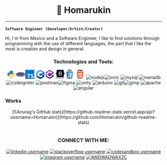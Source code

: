
<h1 align="center">🎴 Homarukin</h1>

---

**`Software Engineer (Developer/Artist/Creator)`**


Hi, i´m from Mexico and a Software Engineer, I like to find solutions through programming with the use of different languages, the part that I like the most is creation and design in general.



<div align="center">
<h3 align="center">Technologies and Tools:</h3>
   
<img src="https://raw.githubusercontent.com/devicons/devicon/master/icons/python/python-original.svg" alt="python" width="30" height="30"/><img src="https://raw.githubusercontent.com/devicons/devicon/master/icons/php/php-original.svg" alt="php" width="30" height="30"/><img src="https://raw.githubusercontent.com/devicons/devicon/master/icons/typescript/typescript-original.svg" alt="typescript" width="30" height="30"/> <img src="https://raw.githubusercontent.com/devicons/devicon/master/icons/cplusplus/cplusplus-original.svg" alt="cplusplus" width="30" height="30"/><img src="https://raw.githubusercontent.com/devicons/devicon/master/icons/csharp/csharp-original.svg" alt="csharp" width="30" height="30"/> <img src="https://raw.githubusercontent.com/devicons/devicon/master/icons/bootstrap/bootstrap-plain-wordmark.svg" alt="bootstrap" width="30" height="30"/><img src="https://raw.githubusercontent.com/devicons/devicon/master/icons/css3/css3-original-wordmark.svg" alt="css3" width="30" height="30"/> <img src="https://raw.githubusercontent.com/devicons/devicon/master/icons/html5/html5-original-wordmark.svg" alt="html5" width="30" height="30"/> <img src="https://cdn.jsdelivr.net/gh/devicons/devicon/icons/nodejs/nodejs-original.svg" alt="nodejs" width="30" height="30"/><img src="https://cdn.jsdelivr.net/gh/devicons/devicon/icons/ionic/ionic-original.svg" alt="ionic" width="30" height="30"/> <img src="https://cdn.jsdelivr.net/gh/devicons/devicon/icons/mysql/mysql-original.svg" alt="mysql" width="30" height="30"/> <img src="https://www.vectorlogo.zone/logos/mariadb/mariadb-icon.svg" alt="mariadb" width="30" height="30"/> <img src="https://cdn.worldvectorlogo.com/logos/codeigniter.svg" alt="codeigniter" width="30" height="30"/> <img src="https://www.vectorlogo.zone/logos/getpostman/getpostman-icon.svg" alt="postman" width="30" height="30"/><img src="https://www.vectorlogo.zone/logos/figma/figma-icon.svg" alt="figma" width="30" height="30"/> <img src="https://www.vectorlogo.zone/logos/unity3d/unity3d-icon.svg" alt="unity" width="30" height="30"/> <img src="https://cdn.worldvectorlogo.com/logos/arduino-1.svg" alt="arduino" width="30" height="30"/> <img src="https://www.vectorlogo.zone/logos/git-scm/git-scm-icon.svg" alt="git" width="30" height="30"/><img src="https://cdn.jsdelivr.net/gh/devicons/devicon/icons/gimp/gimp-original.svg" alt="gimp" width="30" height="30"/> <img src="https://cdn.jsdelivr.net/gh/devicons/devicon/icons/apache/apache-plain-wordmark.svg" alt="apache" width="30" height="30"/> <img src="https://angular.io/assets/images/logos/angular/angular.svg" alt="angular" width="30" height="30"/>
</div>

### Works












<p align="center">
[![Anurag's GitHub stats](https://github-readme-stats.vercel.app/api?username=Homarukin)](https://github.com/Homarukin/github-readme-stats)
</p>

# <h3 align="center">CONNECT WITH ME:</h3>
<p align="center">
<a href="https://www.linkedin.com/in/martin-joaquin-aguilar-muñoz-52a422269/" target="blank"><img align="center" src="https://raw.githubusercontent.com/rahuldkjain/github-profile-readme-generator/master/src/images/icons/Social/linked-in-alt.svg" alt="linkedin username" height="30" width="40" /></a>
<a href="https://stackoverflow.com/users/22058015/homarukin" target="blank"><img align="center" src="https://raw.githubusercontent.com/rahuldkjain/github-profile-readme-generator/master/src/images/icons/Social/stack-overflow.svg" alt="stackoverflow username" height="30" width="40" /></a>
<a href="https://codesandbox.io/u/Homaruukin" target="blank"><img align="center" src="https://raw.githubusercontent.com/rahuldkjain/github-profile-readme-generator/master/src/images/icons/Social/codesandbox.svg" alt="codesandbox username" height="30" width="40" /></a>
<a href="https://instagram.com/" target="blank"><img align="center" src="https://raw.githubusercontent.com/rahuldkjain/github-profile-readme-generator/master/src/images/icons/Social/instagram.svg" alt="intagram username" height="30" width="40" /></a>
<a href="https://discord.gg/" target="blank"><img align="center" src="https://raw.githubusercontent.com/rahuldkjain/github-profile-readme-generator/master/src/images/icons/Social/discord.svg" alt="AWDWADWAXZC" height="30" width="40" /></a>
</p>

